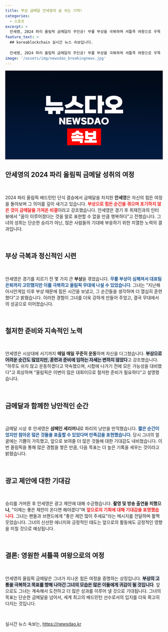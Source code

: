 ```yaml
---
title: 부상 금메달 안세영의 숨 쉬는 기적!
categories:
  - 스포츠
excerpt: >
  안세영, 2024 파리 올림픽 금메달의 주인공! 무릎 부상을 극복하며 셔틀콕 여왕으로 우뚝 선 그녀가 시상식 후 샴페인 흔들며 들어가고 싶다고 전했다. 꿈의 순간을 만끽한 그녀의 이야기를 만나보세요!
feature_text: >
  ## koreablockchain 실시간 뉴스 속보입니다.

  안세영, 2024 파리 올림픽 금메달의 주인공! 무릎 부상을 극복하며 셔틀콕 여왕으로 우뚝 선 그녀가 시상식 후 샴페인 흔들며 들어가고 싶다고 전했다. 꿈의 순간을 만끽한 그녀의 이야기를 만나보세요!
image: '/assets/img/newsdao_breakingnews.jpg'
---
```


<p><img src="/assets/img/newsdao_breakingnews.jpg" alt="koreablockchain 속보" /></p>

<h2 data-ke-size="size26">안세영의 2024 파리 올림픽 금메달 성취의 여정</h2>

<p data-ke-size="size16">&nbsp;</p>

<p data-ke-size="size16">2024 파리 올림픽 배드민턴 단식 결승에서 금메달을 차지한 <b>안세영</b>은 자신의 힘든 여정을 돌아보며 그 의미를 깊이 새기고 있습니다. <b><span style="color: #ee2323;">부상으로 힘든 순간을 겪으며 포기하지 않은 것이 금메달을 가져온 비결</span></b>이라고 강조했습니다. 안세영은 경기 후 취재진과의 인터뷰에서 "꿈이 이루어졌다는 것을 말로 표현할 수 없을 만큼 행복하다"고 전했습니다. 그녀의 성취는 단순한 승리가 아닌, 많은 사람들의 기대에 부응하기 위한 치열한 노력의 결과입니다.</p>

<p data-ke-size="size16">&nbsp;</p>

<h2 data-ke-size="size26">부상 극복과 정신적인 시련</h2>

<p data-ke-size="size16">&nbsp;</p>

<p data-ke-size="size16">안세영은 경기를 치르기 전 몇 가지 큰 <b>부상</b>을 겪었습니다. <b><span style="color: #1a5490;">무릎 부상이 심해져서 대표팀 은퇴까지 고민했지만 이를 극복하고 올림픽 무대에 나설 수 있었습니다</span></b>. 그녀는 "지난해 아시안게임 이후 부상 때문에 힘든 시간을 보냈고, 그 순간들을 생각하며 더 열심히 훈련했다"고 밝혔습니다. 이러한 경험이 그녀를 더욱 강하게 만들어 주었고, 결국 무대에서의 성공으로 이어졌습니다.</p>

<p data-ke-size="size16">&nbsp;</p>

<h2 data-ke-size="size26">철저한 준비와 지속적인 노력</h2>

<p data-ke-size="size16">&nbsp;</p>

<p data-ke-size="size16">안세영은 시상대에 서기까지 <b>매일 매일 꾸준히 운동</b>하며 자신을 다그쳤습니다. <b><span style="background-color: #21538527;">부상으로 어려운 순간도 많았지만, 훈련과 준비에 임하는 자세는 변하지 않았다</span></b>고 강조했습니다. "하루도 쉬지 않고 운동하겠다고 약속했으며, 시합에 나가기 전에 모든 가능성을 대비했다"고 회상하며 "올림픽은 이변이 많은 대회이므로 철저한 준비가 필요하다"고 설명했습니다.</p>

<p data-ke-size="size16">&nbsp;</p>

<h2 data-ke-size="size26">금메달과 함께한 낭만적인 순간</h2>

<p data-ke-size="size16">&nbsp;</p>

<p data-ke-size="size16">금메달 시상 후 안세영은 <b>샴페인 세리머니</b>로 파리의 낭만을 만끽했습니다. <b><span style="color: #1a5490;">짧은 순간이었지만 참아온 많은 것들을 표출할 수 있었다며 만족감을 표현했습니다</span></b>. 당시 그녀의 얼굴에는 기쁨이 가득했고, 앞으로 보여줄 더 많은 것들에 대한 기대감도 내비쳤습니다. 이번 올림픽을 통해 많은 경험을 쌓은 만큼, 다음 목표는 더 높은 기록을 세우는 것이라고 밝혔습니다.</p>

<p data-ke-size="size16">&nbsp;</p>

<h2 data-ke-size="size26">광고 제안에 대한 기대감</h2>

<p data-ke-size="size16">&nbsp;</p>

<p data-ke-size="size16">승리를 거머쥔 후 안세영은 광고 제안에 대해 수긍했습니다. <b>촬영 및 방송 출연을 피했으나</b>, "이제는 좋은 제안이 온다면 해야겠다"며 <b><span style="color: #ee2323;">앞으로의 기회에 대해 기대감을 표명했습니다</span></b>. 그녀는 팬들과 브랜드에게 "좋은 제안 많이 주세요"라는 메시지를 전달하며 활짝 웃었습니다. 그녀의 신선한 에너지와 긍정적인 태도는 앞으로의 활동에도 긍정적인 영향을 미칠 것으로 예상됩니다.</p>

<p data-ke-size="size16">&nbsp;</p>

<h2 data-ke-size="size26">결론: 영원한 셔틀콕 여왕으로의 여정</h2>

<p data-ke-size="size16">&nbsp;</p>

<p data-ke-size="size16">안세영의 올림픽 금메달은 그녀가 지나온 힘든 여정을 증명하는 상징입니다. <b><span style="background-color: #21538527;">부상의 고통을 극복하고 목표를 향해 나아간 그녀의 모습은 많은 이들에게 귀감이 될 것입니다</span></b>. 앞으로도 그녀는 계속해서 도전하고 더 많은 성과를 이루어 낼 것으로 기대됩니다. 그녀의 목표는 단순한 금메달을 넘어서, 세계 최고의 배드민턴 선수로서의 입지를 더욱 확고히 다지는 것입니다.</p>

<p data-ke-size="size16">&nbsp;</p>
실시간 뉴스 속보는, <a href="https://newsdao.kr" rel="dofollow">https://newsdao.kr</a>


